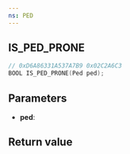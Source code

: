 ```yaml
---
ns: PED
---
```

## IS_PED_PRONE

```c
// 0xD6A86331A537A7B9 0x02C2A6C3
BOOL IS_PED_PRONE(Ped ped);
```


## Parameters
* **ped**: 

## Return value
